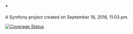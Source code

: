 .
=

A Symfony project created on September 16, 2016, 11:03 pm.

[![Coverage Status](https://coveralls.io/repos/github/starker-xp/lapero.net/badge.svg?branch=master)](https://coveralls.io/github/starker-xp/lapero.net?branch=master)